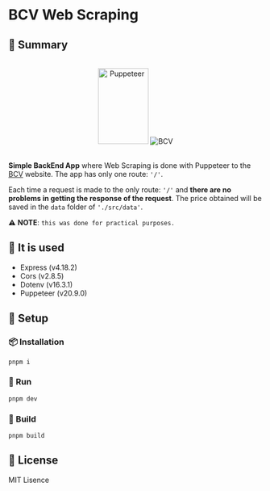 # BCV Web Scraping

## 📄 Summary

<br>

<div align="center">
  <img width="100px" height="150px" src="https://user-images.githubusercontent.com/10379601/29446482-04f7036a-841f-11e7-9872-91d1fc2ea683.png" alt="Puppeteer">
  <img  src="https://www.bcv.org.ve/sites/default/files/default_images/logo_bcv-04_2.png" alt="BCV">
</div>

<br>

**Simple BackEnd App** where Web Scraping is done with Puppeteer to the [BCV](https://www.bcv.org.ve/) website. The app has only one route: `'/'`.

Each time a request is made to the only route: `'/'` and **there are no problems in getting the response of the request**. The price obtained will be saved in the `data` folder of `'./src/data'`.

⚠ **NOTE**: `this was done for practical purposes.`

## 📝 It is used

- Express (v4.18.2)
- Cors (v2.8.5)
- Dotenv (v16.3.1)
- Puppeteer (v20.9.0)

## 🎯 Setup

### 📦 Installation

```shell
pnpm i
```

### 🚀 Run

```shell
pnpm dev
```

### 🔨 Build

```shell
pnpm build
```

## 🔑 License

MIT Lisence

